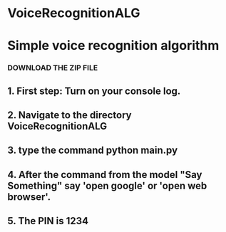 # VoiceRecognitionALG
<h1>Simple voice recognition algorithm</h1>

<h3>DOWNLOAD THE ZIP FILE</h3>

<h2>1. First step: Turn on your console log.</h2>
<h2>2. Navigate to the directory VoiceRecognitionALG</h2>
<h2>3. type the command python main.py<h2>
<h2>4. After the command from the model "Say Something" say 'open google' or 'open web browser'.</h2>
<h2>5. The PIN is 1234</h2>
